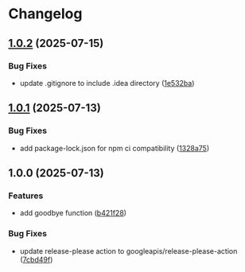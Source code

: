 # Changelog

## [1.0.2](https://github.com/AlexeyPopovUA/npm-demo-release-please/compare/v1.0.1...v1.0.2) (2025-07-15)


### Bug Fixes

* update .gitignore to include .idea directory ([1e532ba](https://github.com/AlexeyPopovUA/npm-demo-release-please/commit/1e532ba0e66c10652dd6aac77c7e2f41d40d250f))

## [1.0.1](https://github.com/AlexeyPopovUA/npm-demo-release-please/compare/v1.0.0...v1.0.1) (2025-07-13)


### Bug Fixes

* add package-lock.json for npm ci compatibility ([1328a75](https://github.com/AlexeyPopovUA/npm-demo-release-please/commit/1328a75ab87c3809c6bfb02359faa1549585ce7a))

## 1.0.0 (2025-07-13)


### Features

* add goodbye function ([b421f28](https://github.com/AlexeyPopovUA/npm-demo-release-please/commit/b421f287dd173f3e10150caa38e9a1d2710c6635))


### Bug Fixes

* update release-please action to googleapis/release-please-action ([7cbd49f](https://github.com/AlexeyPopovUA/npm-demo-release-please/commit/7cbd49f06966bc0aba92a124b3602cb09f747d32))
